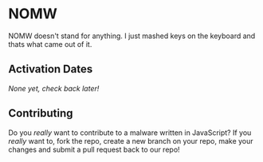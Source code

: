 # NOMW
NOMW doesn't stand for anything. I just mashed keys on the keyboard and thats what came out of it.

## Activation Dates
*None yet, check back later!*

## Contributing
Do you *really* want to contribute to a malware written in JavaScript? If you *really* want to, fork the repo, create a new branch on your repo, make your changes and submit a pull request back to our repo!
